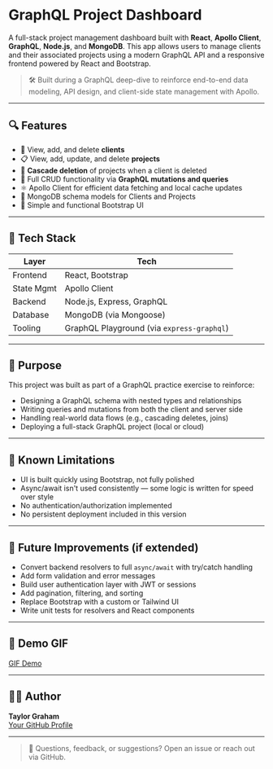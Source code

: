 # GraphQL Project Dashboard

A full-stack project management dashboard built with **React**, **Apollo Client**, **GraphQL**, **Node.js**, and **MongoDB**. This app allows users to manage clients and their associated projects using a modern GraphQL API and a responsive frontend powered by React and Bootstrap.

> 🛠️ Built during a GraphQL deep-dive to reinforce end-to-end data modeling, API design, and client-side state management with Apollo.

---

## 🔍 Features

- 📁 View, add, and delete **clients**
- 📋 View, add, update, and delete **projects**
- 🔄 **Cascade deletion** of projects when a client is deleted
- 🚀 Full CRUD functionality via **GraphQL mutations and queries**
- ⚛️ Apollo Client for efficient data fetching and local cache updates
- 🧩 MongoDB schema models for Clients and Projects
- 🎨 Simple and functional Bootstrap UI

---

## 🧱 Tech Stack

| Layer       | Tech                         |
|-------------|------------------------------|
| Frontend    | React, Bootstrap             |
| State Mgmt  | Apollo Client                |
| Backend     | Node.js, Express, GraphQL    |
| Database    | MongoDB (via Mongoose)       |
| Tooling     | GraphQL Playground (via `express-graphql`) |

---

## 🧠 Purpose

This project was built as part of a GraphQL practice exercise to reinforce:

- Designing a GraphQL schema with nested types and relationships
- Writing queries and mutations from both the client and server side
- Handling real-world data flows (e.g., cascading deletes, joins)
- Deploying a full-stack GraphQL project (local or cloud)

---


## 🚧 Known Limitations

- UI is built quickly using Bootstrap, not fully polished
- Async/await isn't used consistently — some logic is written for speed over style
- No authentication/authorization implemented
- No persistent deployment included in this version

---

## 📌 Future Improvements (if extended)

- Convert backend resolvers to full `async/await` with try/catch handling
- Add form validation and error messages
- Build user authentication layer with JWT or sessions
- Add pagination, filtering, and sorting
- Replace Bootstrap with a custom or Tailwind UI
- Write unit tests for resolvers and React components

---

## 📸 Demo GIF

[GIF Demo](../project_mgmt_gif.mp4)

---

## 🧑‍💻 Author

**Taylor Graham**  
[Your GitHub Profile](https://github.com/isaidspaghetti)

---

> 💬 Questions, feedback, or suggestions? Open an issue or reach out via GitHub.
